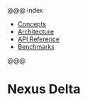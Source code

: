 @@@ index

- [Concepts](concepts.md)
- [Architecture](architecture.md)
- [API Reference](api/current/index.md)
- [Benchmarks](benchmarks.md)

@@@

# Nexus Delta
